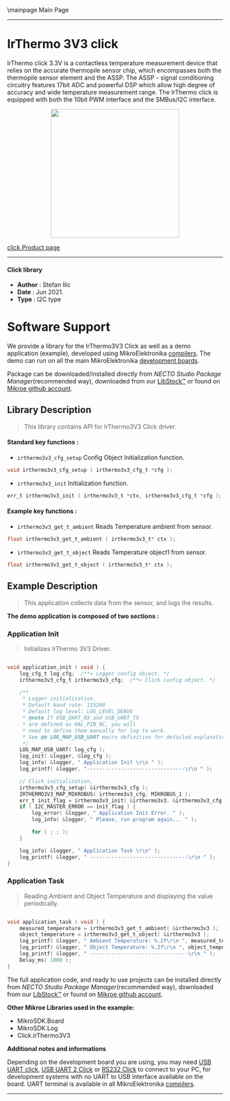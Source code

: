 \mainpage Main Page

---
# IrThermo 3V3 click

IrThermo click 3.3V is a contactless temperature measurement device that relies on the accurate thermopile sensor chip, which encompasses both the thermopile sensor element and the ASSP. The ASSP - signal conditioning circuitry features 17bit ADC and powerful DSP which allow high degree of accuracy and wide temperature measurement range. The IrThermo click is equipped with both the 10bit PWM interface and the SMBus/I2C interface.

<p align="center">
  <img src="https://download.mikroe.com/images/click_for_ide/irthermo3v3_click.png" height=300px>
</p>

[click Product page](https://www.mikroe.com/irthermo-33v-click)

---


#### Click library

- **Author**        : Stefan Ilic
- **Date**          : Jun 2021.
- **Type**          : I2C type


# Software Support

We provide a library for the IrThermo3V3 Click
as well as a demo application (example), developed using MikroElektronika
[compilers](https://www.mikroe.com/necto-studio).
The demo can run on all the main MikroElektronika [development boards](https://www.mikroe.com/development-boards).

Package can be downloaded/installed directly from *NECTO Studio Package Manager*(recommended way), downloaded from our [LibStock&trade;](https://libstock.mikroe.com) or found on [Mikroe github account](https://github.com/MikroElektronika/mikrosdk_click_v2/tree/master/clicks).

## Library Description

> This library contains API for IrThermo3V3 Click driver.

#### Standard key functions :

- `irthermo3v3_cfg_setup` Config Object Initialization function.
```c
void irthermo3v3_cfg_setup ( irthermo3v3_cfg_t *cfg );
```

- `irthermo3v3_init` Initialization function.
```c
err_t irthermo3v3_init ( irthermo3v3_t *ctx, irthermo3v3_cfg_t *cfg );
```

#### Example key functions :

- `irthermo3v3_get_t_ambient` Reads Temperature ambient from sensor.
```c
float irthermo3v3_get_t_ambient ( irthermo3v3_t* ctx );
```

- `irthermo3v3_get_t_object` Reads Temperature object1 from sensor.
```c
float irthermo3v3_get_t_object ( irthermo3v3_t* ctx );
```

## Example Description

> This application collects data from the sensor, and logs the results.

**The demo application is composed of two sections :**

### Application Init

> Initializes IrThermo 3V3 Driver.

```c

void application_init ( void ) {
    log_cfg_t log_cfg;  /**< Logger config object. */
    irthermo3v3_cfg_t irthermo3v3_cfg;  /**< Click config object. */

    /** 
     * Logger initialization.
     * Default baud rate: 115200
     * Default log level: LOG_LEVEL_DEBUG
     * @note If USB_UART_RX and USB_UART_TX 
     * are defined as HAL_PIN_NC, you will 
     * need to define them manually for log to work. 
     * See @b LOG_MAP_USB_UART macro definition for detailed explanation.
     */
    LOG_MAP_USB_UART( log_cfg );
    log_init( &logger, &log_cfg );
    log_info( &logger, " Application Init \r\n " );
    log_printf( &logger, "--------------------------------\r\n " );

    // Click initialization.
    irthermo3v3_cfg_setup( &irthermo3v3_cfg );
    IRTHERMO3V3_MAP_MIKROBUS( irthermo3v3_cfg, MIKROBUS_1 );
    err_t init_flag = irthermo3v3_init( &irthermo3v3, &irthermo3v3_cfg );
    if ( I2C_MASTER_ERROR == init_flag ) {
        log_error( &logger, " Application Init Error. " );
        log_info( &logger, " Please, run program again... " );

        for ( ; ; );
    }

    log_info( &logger, " Application Task \r\n" );
    log_printf( &logger, " --------------------------------\r\n " );
}

```

### Application Task

> Reading Ambient and Object Temperature and displaying the value periodically.

```c

void application_task ( void ) {
    measured_temperature = irthermo3v3_get_t_ambient( &irthermo3v3 );
    object_temperature = irthermo3v3_get_t_object( &irthermo3v3 );
    log_printf( &logger, " Ambient Temperature: %.2f\r\n ", measured_temperature );
    log_printf( &logger, " Object Temperature: %.2f\r\n ", object_temperature );
    log_printf( &logger, " --------------------------------\r\n " );
    Delay_ms( 1000 );
}

```


The full application code, and ready to use projects can be installed directly from *NECTO Studio Package Manager*(recommended way), downloaded from our [LibStock&trade;](https://libstock.mikroe.com) or found on [Mikroe github account](https://github.com/MikroElektronika/mikrosdk_click_v2/tree/master/clicks).

**Other Mikroe Libraries used in the example:**

- MikroSDK.Board
- MikroSDK.Log
- Click.IrThermo3V3

**Additional notes and informations**

Depending on the development board you are using, you may need
[USB UART click](https://www.mikroe.com/usb-uart-click),
[USB UART 2 Click](https://www.mikroe.com/usb-uart-2-click) or
[RS232 Click](https://www.mikroe.com/rs232-click) to connect to your PC, for
development systems with no UART to USB interface available on the board. UART
terminal is available in all MikroElektronika
[compilers](https://shop.mikroe.com/compilers).

---
